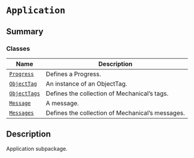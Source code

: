 <!-- vale off -->

<a id="module-ansys.mechanical.stubs.v241.Ansys.Mechanical.Application"></a>

<a id="application"></a>

# `Application`

<a id="summary"></a>

## Summary

### Classes

| Name | Description |
|---------------------------------------------------------------------------------------------------|--------------------------------------------------|
| [`Progress`](Progress.md#ansys.mechanical.stubs.v241.Ansys.Mechanical.Application.Progress)       | Defines a Progress.                              |
| [`ObjectTag`](ObjectTag.md#ansys.mechanical.stubs.v241.Ansys.Mechanical.Application.ObjectTag)    | An instance of an ObjectTag.                     |
| [`ObjectTags`](ObjectTags.md#ansys.mechanical.stubs.v241.Ansys.Mechanical.Application.ObjectTags) | Defines the collection of Mechanical’s tags.     |
| [`Message`](Message.md#ansys.mechanical.stubs.v241.Ansys.Mechanical.Application.Message)          | A message.                                       |
| [`Messages`](Messages.md#ansys.mechanical.stubs.v241.Ansys.Mechanical.Application.Messages)       | Defines the collection of Mechanical’s messages. |

<a id="description"></a>

## Description

Application subpackage.

<!-- !! processed by numpydoc !! -->
<!-- vale on -->
